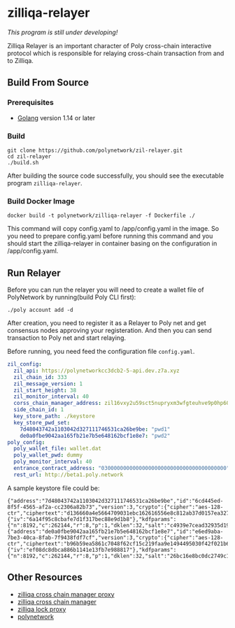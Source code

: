 # zilliqa-relayer

*This program is still under developing!*

Zilliqa Relayer is an important character of Poly cross-chain interactive protocol which is responsible for relaying cross-chain transaction from and to Zilliqa.

## Build From Source

### Prerequisites

- [Golang](https://golang.org/doc/install) version 1.14 or later

### Build

```shell
git clone https://github.com/polynetwork/zil-relayer.git
cd zil-relayer
./build.sh
```

After building the source code successfully,  you should see the executable program `zilliqa-relayer`.

### Build Docker Image

```
docker build -t polynetwork/zilliqa-relayer -f Dockerfile ./
```

This command will copy config.yaml to /app/config.yaml in the image. So you need to prepare config.yaml before running this command and you should start the zilliqa-relayer in container basing on the configuration in /app/config.yaml.


## Run Relayer
Before you can run the relayer you will need to create a wallet file of PolyNetwork by running(build Poly CLI first):

```shell
./poly account add -d
```

After creation, you need to register it as a Relayer to Poly net and get consensus nodes approving your registeration. And then you can send transaction to Poly net and start relaying.

Before running, you need feed the configuration file `config.yaml`.

```yaml
zil_config:
  zil_api: https://polynetworkcc3dcb2-5-api.dev.z7a.xyz
  zil_chain_id: 333
  zil_message_version: 1
  zil_start_height: 38
  zil_monitor_interval: 40
  corss_chain_manager_address: zil16vxy2u59sct5nupryxm3wfgteuhve9p0hp605f
  side_chain_id: 1
  key_store_path: ./keystore
  key_store_pwd_set:
    7d48043742a1103042d327111746531ca26be9be: "pwd1"
    de0a0fbe9042aa165fb21e7b5e648162bcf1e8e7: "pwd2"
poly_config:
  poly_wallet_file: wallet.dat
  poly_wallet_pwd: dummy
  poly_monitor_interval: 40
  entrance_contract_address: "0300000000000000000000000000000000000000"
  rest_url: http://beta1.poly.network
```

A sample keystore file could be:

```text
{"address":"7d48043742a1103042d327111746531ca26be9be","id":"6cd445ed-8f5f-4565-af2a-cc2306a82b73","version":3,"crypto":{"cipher":"aes-128-ctr","ciphertext":"d136660a4e5664709031ebc162616556e8c812ab37d0157ea3276aa08d0a6c2d","kdf":"pbkdf2","mac":"b30dd459f1fd9d99c0b2f3452ccd2bf11414ad92d32ac70d1d7b52f17281b4e5","cipherparams":{"iv":"6a14f95c8cbafe7d1f317bec88e9d1b8"},"kdfparams":{"n":8192,"c":262144,"r":8,"p":1,"dklen":32,"salt":"c4939e7cead32935d1972a2cd06d249dd501181e6ad2d1872fa0eb397d7fea20"}}}
{"address":"de0a0fbe9042aa165fb21e7b5e648162bcf1e8e7","id":"e6ed9aba-7be3-40ca-8fab-7f9438fdf7cf","version":3,"crypto":{"cipher":"aes-128-ctr","ciphertext":"b96b59ea5861c7048f62cf15c219faa9e1494495030f42f021b6277622ab819f","kdf":"pbkdf2","mac":"ad06d0f0f5df29ad0947a62954ed08b084c2fc11aec66a36ab2c79eb1398768c","cipherparams":{"iv":"ef08dc8dbca886b1141e13fb7e988817"},"kdfparams":{"n":8192,"c":262144,"r":8,"p":1,"dklen":32,"salt":"26bc16e8bc0dc2749c1cde2e62aa5c9990898c5c4d3f78c822fed2988c0ab682"}}}
```

## Other Resources

- [zilliqa cross chain manager proxy](https://github.com/Zilliqa/zilliqa-contracts/blob/main/contracts/ZilCrossChainManagerProxy.scilla)
- [zilliqa cross chain manager](https://github.com/Zilliqa/zilliqa-contracts/blob/main/contracts/ZilCrossChainManager.scilla)
- [zilliqa lock proxy](https://github.com/Zilliqa/zilliqa-contracts/blob/main/contracts/LockProxy.scilla)
- [polynetwork](https://github.com/polynetwork/poly)



